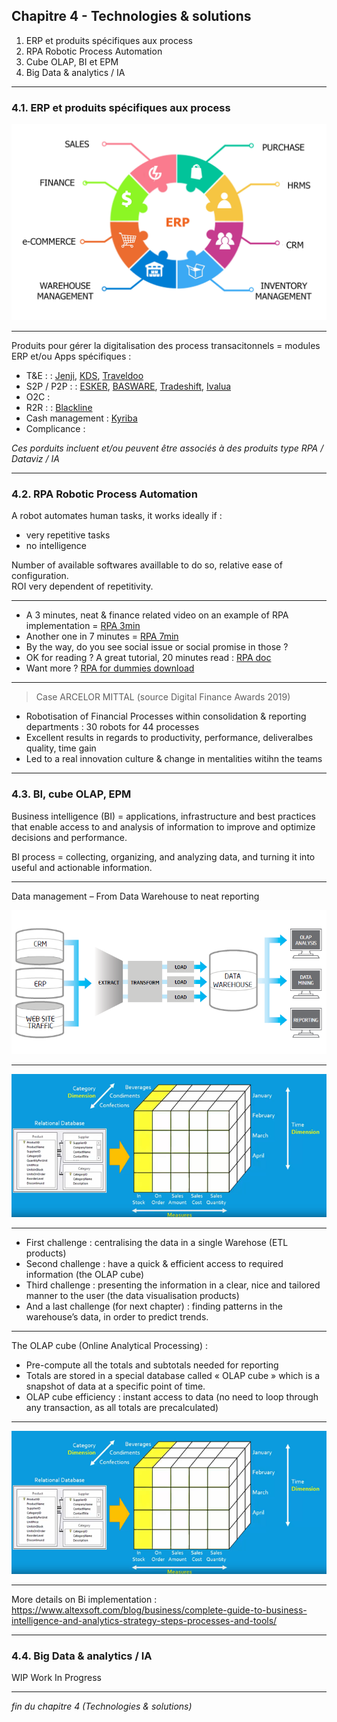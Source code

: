 ## Chapitre 4 - Technologies & solutions

1. ERP et produits spécifiques aux process
2. RPA Robotic Process Automation 
3. Cube OLAP, BI et EPM
4. Big Data & analytics / IA  

----

### 4.1. ERP et produits spécifiques aux process    
<img src="images/erp3.png" style="background:none; border:none; box-shadow:none;"/>     

----

Produits pour gérer la digitalisation des process transacitonnels = modules ERP et/ou Apps spécifiques : 
- T&E : : [Jenji](https://jenji.io/en), [KDS](https://www.kds.fr/), [Traveldoo](https://www.traveldoo.com/)
- S2P / P2P : : [ESKER](https://www.esker.co.uk/), [BASWARE](https://www.basware.com/en-gb), [Tradeshift](https://tradeshift.com/), [Ivalua](https://fr.ivalua.com/)
- O2C : 
- R2R : : [Blackline](https://www.blackline.com/)
- Cash management : [Kyriba](https://www.kyriba.fr/)
- Complicance : 

*Ces porduits incluent et/ou peuvent être associés à des produits type RPA / Dataviz / IA*

----

### 4.2. RPA Robotic Process Automation

A robot automates human tasks, it works ideally if : 
- very repetitive tasks
- no intelligence

Number of available softwares availlable to do so, relative ease of configuration.     
ROI very dependent of repetitivity.

----

- A 3 minutes, neat & finance related video on an example of RPA implementation = [RPA 3min](https://youtu.be/xW95yb6J1eU)
- Another one in 7 minutes = [RPA 7min](https://youtu.be/loOR-nz9DGY)
- By the way, do you see social issue or social promise in those ?
- OK for reading ? A great tutorial, 20 minutes read : [RPA doc](https://www.guru99.com/robotic-process-automation-tutorial.html)
- Want more ? [RPA for dummies download](https://www.nice.com/websites/rpa/assets/robotic_process_automation_for_dummies.pdf)

----

> Case ARCELOR MITTAL (source Digital Finance Awards 2019)   

- Robotisation of Financial Processes within consolidation & reporting departments : 30 robots for 44 processes
- Excellent results in regards to productivity, performance, deliveralbes quality, time gain
- Led to a real innovation culture & change in mentalities witihn the teams

----

### 4.3. BI, cube OLAP, EPM

Business intelligence (BI)  = applications, infrastructure and best practices that enable access to and analysis of information to improve and optimize decisions and performance.      

BI process = collecting, organizing, and analyzing data, and turning it into useful and actionable information. 

----

Data management – From Data Warehouse to neat reporting      
    
<img src="images/olap7.png" style="background:none; border:none; box-shadow:none;"/>      

----


<img src="images/OLAP3.png" style="background:none; border:none; box-shadow:none;"/>      

----

-	First challenge : centralising the data in a single Warehose (ETL products)     
-	Second challenge : have a quick & efficient access to required information (the OLAP cube)     
-	Third challenge : presenting the information in a clear, nice and tailored manner to the user (the data visualisation products)     
-	And a last challenge (for next chapter) : finding patterns in the warehouse’s data, in order to predict trends.  
 
----

The OLAP cube (Online Analytical Processing) : 

-	Pre-compute all the totals and subtotals needed for reporting
-	Totals are stored in a special database called « OLAP cube » which is a snapshot of data at a specific point of time.
-	OLAP cube efficiency : instant access to data (no need to loop through any transaction, as all totals are precalculated)

----

<img src="images/olap3.png" style="background:none; border:none; box-shadow:none;"/>      

----
More details on Bi implementation :
https://www.altexsoft.com/blog/business/complete-guide-to-business-intelligence-and-analytics-strategy-steps-processes-and-tools/

----


### 4.4. Big Data & analytics / IA 

WIP Work In Progress 

----

*fin du chapitre 4 (Technologies & solutions)*
